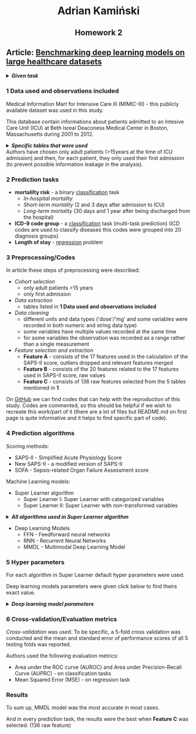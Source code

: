 <h1 style="text-align:center;">Adrian Kamiński</h1>

<h2 style="text-align:center;">Homework 2</h2>

## Article: [Benchmarking deep learning models on large healthcare datasets](https://www.sciencedirect.com/science/article/pii/S1532046418300716)

<details>
<summary><strong><em>Given task</em></strong></summary>
    
1. Z jakich danych korzystano? Czy opisane zostały kryteria wyboru obserwacji?
2. Definicje problemów: co było zmienną objaśnianą, czy są to problemy regresji czy klasyfikacji?
3. Czy opisane zostały kroki preprocessingu? Czy w kodzie znaleźliście fragmenty odpowiedzialne za ten krok?
4. Jakie modele ML zostały zastosowane?
5. Czy podane zostały hiperparametry modeli ML?
6. Czy była stosowana kroswalidacja? Jakie miary oceny jakości modeli zostały zastosowane?

</details>



### 1 Data used and observations included


Medical Information Mart for Intensive Care III (MIMIC-III) - this publicly available dataset was used in this study.

This database contain informations about patients admitted to an Intesive Care Unit (ICU) at Beth Isreal Deaconess Medical Center in Boston, Massachusetts during 2001 to 2012.

<details>
<summary><strong><em>Specific tables that were used</em></strong></summary>

- inputevents
- outputevents
- chartevents
- labevents
- prescriptions
    
</details>
Authors have chosen only adult patients (>15years at the time of ICU admission) and then, for each patient, they only used their first admission (to prevent possible information leakage in the analysis).

### 2 Prediction tasks

- **mortalilty risk** - a binary <u>classification</u> task 
    - *In-hospital mortality*
    - *Short-term mortality* (2 and 3 days after admission to ICU)
    - *Long-term mortality* (30 days and 1 year after being discharged from the hospital)
- **ICD-9 code group** - a <u>classification</u> task (multi-task prediction) (ICD codes are used to classify diseases this codes were grouped into 20 diagnosis groups)
- **Length of stay** - <u>regression</u> problem

### 3 Preprocessing/Codes

In article these steps of preprocessing were described:
- *Cohort selection*
    - only adult patients >15 years
    - only first admission
- *Data extraction* 
    - tables listed in **1 Data used and observations included**
- *Data cleaning*
    - different units and data types ('dose'/'mg' and some variables were recorded in both numeric and string data type)
    - some variables have multiple values recorded at the same time
    - for some variables the observation was recorded as a range rather than a single measurement
- *Feature selection and extraction*
    - **Feature A** - consists of the 17 features used in the calculation of the SAPS-II score, outliers dropped and relevant features merged
    - **Feature B** - consists of the 20 features related to the 17 features used in SAPS-II score, raw values
    - **Feature C** - consists of 136 raw features selected from the 5 tables mentioned in **1**

On [GitHub](https://github.com/USC-Melady/Benchmarking_DL_MIMICIII) we can find codes that can help with the reproduction of this study. Codes are commented, so this should be helpful if we wish to recreate this work/part of it (there are a lot of files but README.md on first page is quite informative and it helps to find specific part of code).

### 4 Prediction algorithms

Scoring methods:
- SAPS-II -  Simplified Acute Physiology Score
- New SAPS-II - a modified version of SAPS-II
- SOFA - Sepsis-related Organ Failure Assessment score

Machine Learning models:
- Super Learner algorithm 
    - Super Learner I: Super Learner with categorized variables
    - Super Learner II: Super Learner with non-transformed variables
    
<details>
<summary><strong><em>All algorithms used in Super Learner algorithm</em></strong></summary>

    - Standard logistic regression
    - Logistic regression based on the AIC
    - Generalized additive model
    - Generalized linear model with penalized maximum likelihood
    - Multivariate adaptive polynomial spline regression
    - Bayesian generalized linear model
    - Generalized boosted regression model
    - Neural network
    - Bagging classification trees
    - Pruned recursive partitioning and Regression Trees
    - Random forest
    - Bayesian additive regression trees

</details>

- Deep Learning Models
    - FFN - Feedforward neural networks
    - RNN - Recurrent Neural Networks
    - MMDL - Multimodal Deep Learning Model

### 5 Hyper parameters

For each algorithm in Super Learner default hyper parameters were used. 

Deep learning models parameters were given click below to find theirs exact value.

<details>
<summary><strong><em>Deep learning model parameters</em></strong></summary>

- All models were trained with RMSProp optimizer method with learning rate of 0.001 on classification tasks and 0.005 on regression tasks
- ReLU activation
- dropout rate = 0.1
- batch size = 100
- max epoch number = 250
    
</details>

### 6 Cross-validation/Evaluation metrics

*Cross-validation* was used. To be specific, a 5-fold cross validation was conducted and the mean and standard error of performance scores of all 5 testing folds was reported. 

Authors used the following evaluation metrics:
- Area under the ROC curve (AUROC) and Area under Precision-Recall Curve (AUPRC) - on classification tasks
- Mean Squared Error (MSE) - on regression task

### Results

To sum up, MMDL model was the most accurate in most cases.

And in every prediction task, the results were the best when **Feature C** was selected. (136 raw feature)